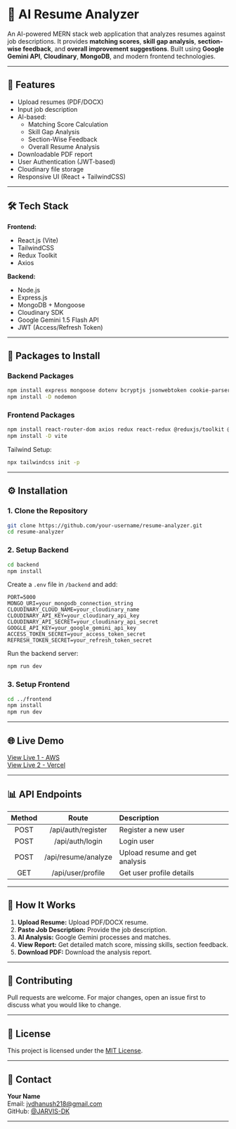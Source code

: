 # 🦰 AI Resume Analyzer

An AI-powered MERN stack web application that analyzes resumes against job descriptions. It provides **matching scores**, **skill gap analysis**, **section-wise feedback**, and **overall improvement suggestions**. Built using **Google Gemini API**, **Cloudinary**, **MongoDB**, and modern frontend technologies.

---

## 🚀 Features

- Upload resumes (PDF/DOCX)
- Input job description
- AI-based:
  - Matching Score Calculation
  - Skill Gap Analysis
  - Section-Wise Feedback
  - Overall Resume Analysis
- Downloadable PDF report
- User Authentication (JWT-based)
- Cloudinary file storage
- Responsive UI (React + TailwindCSS)

---

## 🛠️ Tech Stack

**Frontend:**
- React.js (Vite)
- TailwindCSS
- Redux Toolkit
- Axios

**Backend:**
- Node.js
- Express.js
- MongoDB + Mongoose
- Cloudinary SDK
- Google Gemini 1.5 Flash API
- JWT (Access/Refresh Token)

---

## 📆 Packages to Install

### Backend Packages

```bash
npm install express mongoose dotenv bcryptjs jsonwebtoken cookie-parser cloudinary multer streamifier axios cors
npm install -D nodemon
```

### Frontend Packages

```bash
npm install react-router-dom axios redux react-redux @reduxjs/toolkit @headlessui/react @heroicons/react tailwindcss postcss autoprefixer
npm install -D vite
```

Tailwind Setup:
```bash
npx tailwindcss init -p
```

---

## ⚙️ Installation

### 1. Clone the Repository
```bash
git clone https://github.com/your-username/resume-analyzer.git
cd resume-analyzer
```

### 2. Setup Backend
```bash
cd backend
npm install
```
Create a `.env` file in `/backend` and add:
```
PORT=5000
MONGO_URI=your_mongodb_connection_string
CLOUDINARY_CLOUD_NAME=your_cloudinary_name
CLOUDINARY_API_KEY=your_cloudinary_api_key
CLOUDINARY_API_SECRET=your_cloudinary_api_secret
GOOGLE_API_KEY=your_google_gemini_api_key
ACCESS_TOKEN_SECRET=your_access_token_secret
REFRESH_TOKEN_SECRET=your_refresh_token_secret
```
Run the backend server:
```bash
npm run dev
```

### 3. Setup Frontend
```bash
cd ../frontend
npm install
npm run dev
```

---

## 🌐 Live Demo
 [View Live 1 - AWS](http://18.204.106.61/)  
 [View Live 2 - Vercel](https://dhanushk-adya-ai.vercel.app)  

---

## 📊 API Endpoints

| Method | Route | Description |
|:------:|:-----:|:------------|
| POST | /api/auth/register | Register a new user |
| POST | /api/auth/login | Login user |
| POST | /api/resume/analyze | Upload resume and get analysis |
| GET  | /api/user/profile | Get user profile details |

---

## 🧬 How It Works

1. **Upload Resume:** Upload PDF/DOCX resume.
2. **Paste Job Description:** Provide the job description.
3. **AI Analysis:** Google Gemini processes and matches.
4. **View Report:** Get detailed match score, missing skills, section feedback.
5. **Download PDF:** Download the analysis report.

---

## 👥 Contributing

Pull requests are welcome. For major changes, open an issue first to discuss what you would like to change.

---

## 📄 License

This project is licensed under the [MIT License](LICENSE).

---

## 📩 Contact

**Your Name**  
Email: [jvdhanush218@gmail.com](mailto:jvdhanush218@gmail.com)  
GitHub: [@JARVIS-DK](https://github.com/JARVIS-DK)

---


